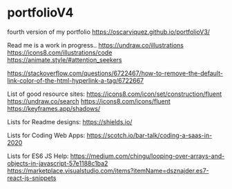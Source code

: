 # portfolioV4
fourth version of my portfolio
https://oscarviquez.github.io/portfolioV3/

Read me is a work in progress..
https://undraw.co/illustrations
https://icons8.com/illustrations/code
https://animate.style/#attention_seekers

https://stackoverflow.com/questions/6722467/how-to-remove-the-default-link-color-of-the-html-hyperlink-a-tag/6722667

List of good resource sites:
https://icons8.com/icon/set/construction/fluent
https://undraw.co/search
https://icons8.com/icons/fluent
https://keyframes.app/shadows/

Lists for Readme designs:
https://shields.io/

Lists for Coding Web Apps:
https://scotch.io/bar-talk/coding-a-saas-in-2020

Lists for ES6 JS Help:
https://medium.com/chingu/looping-over-arrays-and-objects-in-javascript-57e1188c1ba2
https://marketplace.visualstudio.com/items?itemName=dsznajder.es7-react-js-snippets

